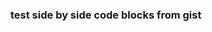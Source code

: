 ### test side by side code blocks from gist

<script src="https://gist.github.com/statmike/e2cdf32dbf012009ba238793ff16bfbe">
</script>

<script src="https://gist.github.com/statmike/04cd4be110087b2b394a72b33a512425">
</script>
